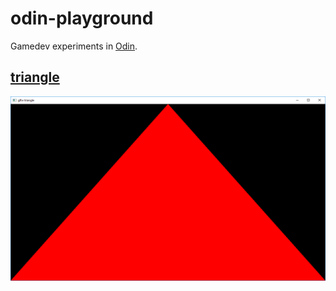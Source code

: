 # odin-playground

Gamedev experiments in [Odin](https://odin.handmade.network/).

## [triangle](triangle/triangle.odin)

![A red triangle](docs/screenshots/triangle.png)
